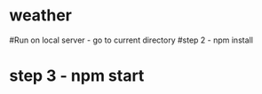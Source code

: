 # weather
#Run on local server - go to current directory
#step 2 - npm install
# step 3 - npm start
